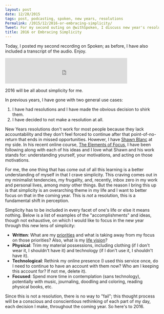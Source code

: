 ```yaml
---
layout: post
date: 12/28/2015
tags: post, podcasting, spoken, new years, resolutions
Permalink: /2015/12/2016-or-embracing-simplicity/
Tweet: For my second outing on @withSpoken, I discuss new year's resolutions and embracing simplicity.
title: 2016 or Embracing Simplicity
---
```


Today, I posted my second recording on Spoken; as before, I have also included a transcript of the audio. Enjoy.

<iframe src='https://spoken.co/t/2515861/embed' frameborder='0' width='100%' height='84' style='max-width:400px;'></iframe>

2016 will be all about simplicity for me.

In previous years, I have gone with two general use cases:
1. I have had resolutions and I have made the obvious decision to shirk them.
2. I have decided to not make a resolution at all.

New Years resolutions don't work for most people because they lack accountability and they don't feel forced to continue after that point-of-no-return that ends in missed opportunities. However, I have [Shawn Blanc](http://shawnblanc.net) at my side. In his recent online course, [The Elements of Focus](https://thefocuscourse.com), I have been following along with each of his ideas and I love what Shawn and his work stands for: understanding yourself, your motivations, and acting on those motivations.

For me, the one thing that has come out of all this learning is a better understanding of myself in that I crave simplicity. This craving comes out in my minimalist tendencies, my frugality, and, recently, inbox zero in my work and personal lives, among *many* other things. But the reason I bring this up is that simplicity is an overarching theme in my life and I want to better focus on that in the coming year. This is *not* a resolution, this is a fundamental shift  in perception.

Simplicity has to be included in every facet of one's life or else it means nothing. Below is a list of examples of the "accomplishments" and ideas, though not exhaustive, on which I would like to focus in the new year through this new lens of simplicity:

+ **Written**: What are my [priorities](https://thefocuscourse.com/class/8-how-to-prioritize.html) and what is taking away from my focus on those priorities? Also, what is my [life vision](https://thefocuscourse.com/class/6-how-to-get-a-vision.html)?
+ **Physical**: Trim my material possessions, including clothing (if I don't wear it, I shouldn't have it) and technology (if I don't use it, I shouldn't have it).
+ **Technological**: Rethink my online presence (I used this service once, do I need to continue to have an account with them now? Who am I keeping this account for? If not me, delete it).
+ **Focused**: Spend more time in contemplation (sans technology), potentially with music, journaling, doodling and coloring, reading physical books, etc.

Since this is not a resolution, there is no way to "fail"; this thought process will be a conscious and conscientious rethinking of each part of my day, each decision I make, throughout the coming year. So here's to 2016.